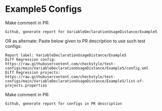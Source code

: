 # Example5 Configs
Make comment in PR:
```
Github, generate report for VariableDeclarationUsageDistance/Example5
```
OR as alternate:
Paste below given to PR description to use such test configs:
```
Report label: VariableDeclarationUsageDistance/Example5
Diff Regression config: https://raw.githubusercontent.com/checkstyle/test-configs/main/VariableDeclarationUsageDistance/Example5/config.xml
Diff Regression projects: https://raw.githubusercontent.com/checkstyle/test-configs/main/VariableDeclarationUsageDistance/Example5/list-of-projects.properties
```
Make comment in PR:
```
Github, generate report for configs in PR description
```
